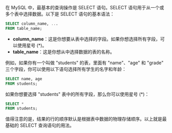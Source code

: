 在 MySQL 中，最基本的查询操作是 SELECT 语句。SELECT 语句用于从一个或多个表中选择数据。以下是 SELECT 语句的基本语法：

```sql
SELECT column_name, ...
FROM table_name;
```

- **column_name**：这是你想要从表中选择的字段。如果你想选择所有字段，可以使用星号 (*)。
- **table_name**：这是你想从中选择数据的表的名称。

例如，如果你有一个叫做 "students" 的表，里面有 "name"、"age" 和 "grade" 三个字段，你可以使用以下语句选择所有学生的名字和年龄：

```sql
SELECT name, age
FROM students;
```

如果你想要选择 "students" 表中的所有字段，那么你可以使用星号 (*)：

```sql
SELECT *
FROM students;
```

值得注意的是，结果的行的顺序默认是根据表中数据的物理存储顺序。以上就是最基础的 SELECT 查询语句的用法。